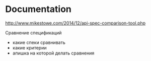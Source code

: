 # Documentation

http://www.mikestowe.com/2014/12/api-spec-comparison-tool.php

Сравнение спецификаций
- какие спеки сравнивать
- какие критерии
- апишка на которой делать сравнения